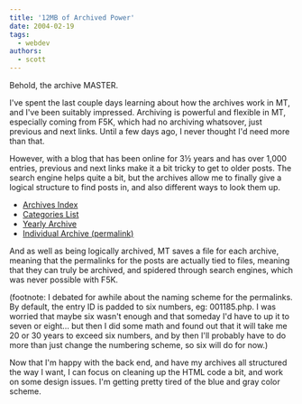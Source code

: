 ```yaml
---
title: '12MB of Archived Power'
date: 2004-02-19
tags:
  - webdev
authors:
  - scott
---
```


Behold, the archive MASTER.

I've spent the last couple days learning about how the archives work in MT, and I've been suitably impressed. Archiving is powerful and flexible in MT, especially coming from F5K, which had no archiving whatsover, just previous and next links. Until a few days ago, I never thought I'd need more than that.

However, with a blog that has been online for 3½ years and has over 1,000 entries, previous and next links make it a bit tricky to get to older posts. The search engine helps quite a bit, but the archives allow me to finally give a logical structure to find posts in, and also different ways to look them up.

- [Archives Index](/archive/)
- [Categories List](/tags/)
- [Yearly Archive](/blog/2004/)
- [Individual Archive (permalink)](/blog/2004/12mb-of-archived-power/)

And as well as being logically archived, MT saves a file for each archive, meaning that the permalinks for the posts are actually tied to files, meaning that they can truly be archived, and spidered through search engines, which was never possible with F5K.

(footnote: I debated for awhile about the naming scheme for the permalinks. By default, the entry ID is padded to six numbers, eg: 001185.php. I was worried that maybe six wasn't enough and that someday I'd have to up it to seven or eight... but then I did some math and found out that it will take me 20 or 30 years to exceed six numbers, and by then I'll probably have to do more than just change the numbering scheme, so six will do for now.)

Now that I'm happy with the back end, and have my archives all structured the way I want, I can focus on cleaning up the HTML code a bit, and work on some design issues. I'm getting pretty tired of the blue and gray color scheme.
